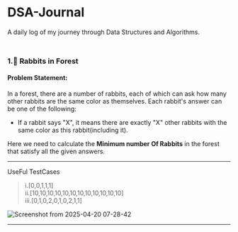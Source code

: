 # DSA-Journal
A daily log of my journey through Data Structures and Algorithms.

<p align="center">
  <img src="https://media0.giphy.com/media/TIj8cbzWYKnE9ul3ab/giphy.gif?cid=6c09b952m2v01jnc6p5njarynl6ix8mmwqikiyhpntpqxrnn&ep=v1_internal_gif_by_id&rid=giphy.gif&ct=s" 
       width="100%" height=10px" />
</p>

### 1.🐰 Rabbits in Forest

#### Problem Statement:
In a forest, there are a number of rabbits, each of which can ask how many other rabbits are the same color as themselves. Each rabbit's answer can be one of the following:
- If a rabbit says "X", it means there are exactly "X" other rabbits with the same color as this rabbit(including it).

Here we need to calculate the **Minimum number Of Rabbits** in the forest that satisfy all the given answers.

---

UseFul TestCases
> i.[0,0,1,1,1] <br>
> ii.[10,10,10,10,10,10,10,10,10,10,10,10] <br>
> iii.[0,1,0,2,0,1,0,2,1,1]

![Screenshot from 2025-04-20 07-28-42](https://github.com/user-attachments/assets/971c8713-9a81-432b-977c-5ac775a53c0a)

<hr>

